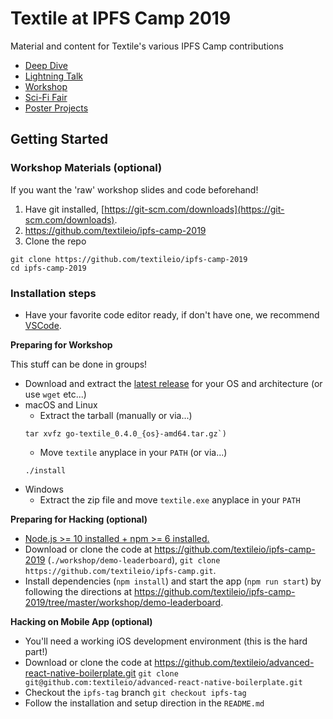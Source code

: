 # Textile at IPFS Camp 2019

Material and content for Textile's various IPFS Camp contributions

* [Deep Dive](https://github.com/ipfs/camp/tree/master/DEEP_DIVES)
* [Lightning Talk](https://github.com/ipfs/camp/tree/master/LIGHTNING_TALKS)
* [Workshop](https://github.com/ipfs/camp/tree/master/CORE_AND_ELECTIVE_COURSES/ELECTIVE_COURSE_D)
* [Sci-Fi Fair](https://github.com/ipfs/camp/tree/master/SCI-FI_FAIR)
* [Poster Projects](https://github.com/ipfs/camp/tree/master/POSTER_PROJECTS)

## Getting Started

### Workshop Materials (optional)

If you want the 'raw' workshop slides and code beforehand!

1. Have git installed, [https://git-scm.com/downloads](https://git-scm.com/downloads).
2. https://github.com/textileio/ipfs-camp-2019
3. Clone the repo
```
git clone https://github.com/textileio/ipfs-camp-2019
cd ipfs-camp-2019
```

### Installation steps

- Have your favorite code editor ready, if don't have one, we recommend [VSCode](https://code.visualstudio.com).

**Preparing for Workshop**

This stuff can be done in groups!

- Download and extract the [latest release](https://github.com/textileio/go-textile/releases/latest) for your OS and architecture (or use `wget` etc...)
- macOS and Linux
  - Extract the tarball (manually or via...)
  ```
  tar xvfz go-textile_0.4.0_{os}-amd64.tar.gz`)
  ```
  - Move `textile` anyplace in your `PATH` (or via...)
  ```
  ./install
  ```
- Windows
  - Extract the zip file and move `textile.exe` anyplace in your `PATH`

**Preparing for Hacking (optional)**

- [Node.js >= 10 installed + npm >= 6 installed.](https://nodejs.org/en/download/)
- Download or clone the code at https://github.com/textileio/ipfs-camp-2019 (`./workshop/demo-leaderboard`), `git clone https://github.com/textileio/ipfs-camp.git`.
- Install dependencies (`npm install`) and start the app (`npm run start`) by following the directions at https://github.com/textileio/ipfs-camp-2019/tree/master/workshop/demo-leaderboard.

**Hacking on Mobile App (optional)**

- You'll need a working iOS development environment (this is the hard part!)
- Download or clone the code at https://github.com/textileio/advanced-react-native-boilerplate.git
`git clone git@github.com:textileio/advanced-react-native-boilerplate.git`
- Checkout the `ipfs-tag` branch
`git checkout ipfs-tag`
- Follow the installation and setup direction in the `README.md`

